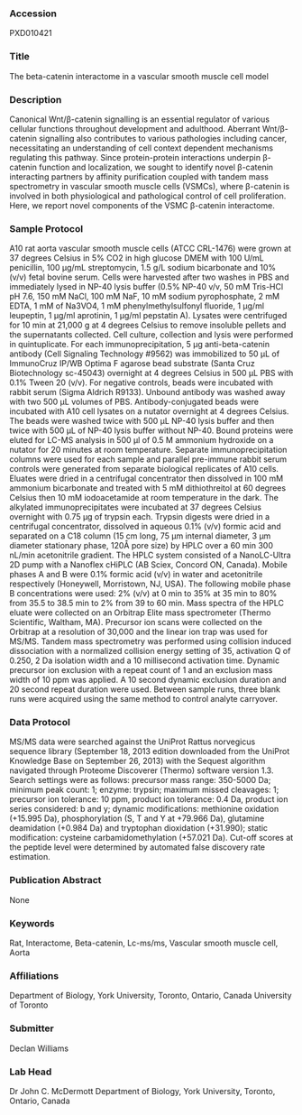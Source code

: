 ### Accession
PXD010421

### Title
The beta-catenin interactome in a vascular smooth muscle cell model

### Description
Canonical Wnt/β-catenin signalling is an essential regulator of various cellular functions throughout development and adulthood. Aberrant Wnt/β-catenin signalling also contributes to various pathologies including cancer, necessitating an understanding of cell context dependent mechanisms regulating this pathway. Since protein-protein interactions underpin β-catenin function and localization, we sought to identify novel β-catenin interacting partners by affinity purification coupled with tandem mass spectrometry in vascular smooth muscle cells (VSMCs), where β-catenin is involved in both physiological and pathological control of cell proliferation. Here, we report novel components of the VSMC β-catenin interactome.

### Sample Protocol
A10 rat aorta vascular smooth muscle cells (ATCC CRL-1476) were grown at 37 degrees Celsius in 5% CO2 in high glucose DMEM with 100 U/mL penicillin, 100 µg/mL streptomycin, 1.5 g/L sodium bicarbonate and 10% (v/v) fetal bovine serum. Cells were harvested after two washes in PBS and immediately lysed in NP-40 lysis buffer (0.5% NP-40 v/v, 50 mM Tris-HCl pH 7.6, 150 mM NaCl, 100 mM NaF, 10 mM sodium pyrophosphate, 2 mM EDTA, 1 mM of Na3VO4, 1 mM phenylmethylsulfonyl fluoride, 1 µg/ml leupeptin, 1 µg/ml aprotinin, 1 µg/ml pepstatin A).  Lysates were centrifuged for 10 min at 21,000 g at 4 degrees Celsius to remove insoluble pellets and the supernatants collected. Cell culture, collection and lysis were performed in quintuplicate. For each immunoprecipitation, 5 µg anti-beta-catenin antibody (Cell Signaling Technology #9562) was immobilized to 50 µL of ImmunoCruz IP/WB Optima F agarose bead substrate (Santa Cruz Biotechnology sc-45043) overnight at 4 degrees Celsius in 500 µL PBS with 0.1% Tween 20 (v/v). For negative controls, beads were incubated with rabbit serum (Sigma Aldrich R9133).  Unbound antibody was washed away with two 500 µL volumes of PBS. Antibody-conjugated beads were incubated with A10 cell lysates on a nutator overnight at 4 degrees Celsius. The beads were washed twice with 500 µL NP-40 lysis buffer and then twice with 500 µL of NP-40 lysis buffer without NP-40. Bound proteins were eluted for LC-MS analysis in 500 µl of 0.5 M ammonium hydroxide on a nutator for 20 minutes at room temperature.  Separate immunoprecipitation columns were used for each sample and parallel pre-immune rabbit serum controls were generated from separate biological replicates of A10 cells. Eluates were dried in a centrifugal concentrator then dissolved in 100 mM ammonium bicarbonate and treated with 5 mM dithiothreitol at 60 degrees Celsius then 10 mM iodoacetamide at room temperature in the dark. The alkylated immunoprecipitates were incubated at 37 degrees Celsius overnight with 0.75 µg of trypsin each. Trypsin digests were dried in a centrifugal concentrator, dissolved in aqueous 0.1% (v/v) formic acid and separated on a C18 column (15 cm long, 75 μm internal diameter, 3 μm diameter stationary phase, 120Å pore size) by HPLC over a 60 min 300 nL/min acetonitrile gradient.  The HPLC system consisted of a NanoLC-Ultra 2D pump with a Nanoflex cHiPLC (AB Sciex, Concord ON, Canada).   Mobile phases A and B were 0.1% formic acid (v/v) in water and acetonitrile respectively (Honeywell, Morristown, NJ, USA).  The following mobile phase B concentrations were used: 2% (v/v) at 0 min to 35% at 35 min to 80% from 35.5 to 38.5 min to 2% from 39 to 60 min.  Mass spectra of the HPLC eluate were collected on an Orbitrap Elite mass spectrometer (Thermo Scientific, Waltham, MA).  Precursor ion scans were collected on the Orbitrap at a resolution of 30,000 and the linear ion trap was used for MS/MS.  Tandem mass spectrometry was performed using collision induced dissociation with a normalized collision energy setting of 35, activation Q of 0.250, 2 Da isolation width and a 10 millisecond activation time.  Dynamic precursor ion exclusion with a repeat count of 1 and an exclusion mass width of 10 ppm was applied. A 10 second dynamic exclusion duration and 20 second repeat duration were used.  Between sample runs, three blank runs were acquired using the same method to control analyte carryover.

### Data Protocol
MS/MS data were searched against the UniProt Rattus norvegicus sequence library (September 18, 2013 edition downloaded from the UniProt Knowledge Base on September 26, 2013) with the Sequest algorithm navigated through Proteome Discoverer (Thermo) software version 1.3.  Search settings were as follows: precursor mass range: 350-5000 Da; minimum peak count: 1; enzyme: trypsin; maximum missed cleavages: 1; precursor ion tolerance: 10 ppm, product ion tolerance: 0.4 Da, product ion series considered: b and y; dynamic modifications: methionine oxidation (+15.995 Da), phosphorylation (S, T and Y at +79.966 Da), glutamine deamidation (+0.984 Da) and tryptophan dioxidation (+31.990); static modification:  cysteine carbamidomethylation (+57.021 Da). Cut-off scores at the peptide level were determined by automated false discovery rate estimation.

### Publication Abstract
None

### Keywords
Rat, Interactome, Beta-catenin, Lc-ms/ms, Vascular smooth muscle cell, Aorta

### Affiliations
Department of Biology, York University, Toronto, Ontario, Canada
University of Toronto

### Submitter
Declan Williams

### Lab Head
Dr John C. McDermott
Department of Biology, York University, Toronto, Ontario, Canada


